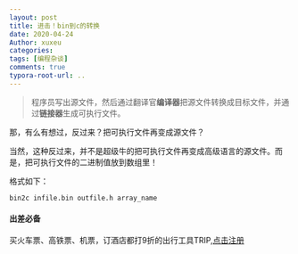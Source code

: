 ```yaml
---
layout: post
title: 进击！bin到c的转换
date: 2020-04-24
Author: xuxeu
categories: 
tags: [编程杂谈]
comments: true
typora-root-url: ..
---
```


> 程序员写出源文件，然后通过翻译官**编译器**把源文件转换成目标文件，并通过**链接器**生成可执行文件。

那，有么有想过，反过来？把可执行文件再变成源文件？

当然，这种反过来，并不是超级牛的把可执行文件再变成高级语言的源文件。而是，把可执行文件的二进制值放到数组里！

格式如下：

```
bin2c infile.bin outfile.h array_name
```

#### 出差必备

买火车票、高铁票、机票，订酒店都打9折的出行工具TRIP,[点击注册](https://h5.itrip.world/#/register/6tpd1Z)